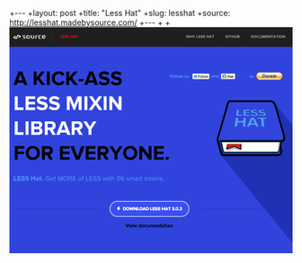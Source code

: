 +---
+layout: post
+title: "Less Hat"
+slug: lesshat
+source: http://lesshat.madebysource.com/
+---
+
+<img src="/screenshots/lesshat.png">
